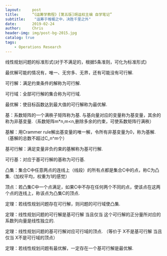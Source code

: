 ```yaml
---
layout:     post
title:      “《运筹学教程》[第五版]胡运权主编 自学笔记”
subtitle:    "运筹于帷幄之中，决胜千里之外"
date:       2019-02-24
author:     Chris
header-img: img/post-bg-2015.jpg
catalog: true
tags:
    - Operations Research
---
```


线性规划问题的标准形式(对于不满足的，根据5条准则，可化为标准形式)

最优解可能的情况有，唯一、无穷多、无界，还有可能没有可行解.

可行解：满足约束条件的解称为可行解. 

可行域：全部可行解的集合称为可行域.

最优解：使目标函数达到最大值的可行解称为最优解.

基：系数矩阵的一个满秩子矩阵称为基. 与基向量对应的变量称为基变量，其余的称为非基变量.（系数矩阵m*n,m<n,删除多余的约束，可使系数矩阵行满秩）

基解：用Crammer rule解出基变量的唯一解，令所有非基变量为0，称为基解.（基解的总数不超过C_n^m个）

基可行解：满足变量非负约束的基解称为基可行解.

可行基：对应于基可行解的基称为可行基.

凸集：集合C中任意两点的连线上（线段）的所有点都是集合C中的点，称C为凸集.（加权平均，权重为1的感觉）

顶点：若凸集C中一个点满足，如果C中不存在任何两个不同的点，使该点在这两个点的连线上，称该点为凸集C的顶点.

定理：若线性规划问题存在可行解，则问题的可行域使凸集.

定理：线性规划问题的可行解是基可行解 当且仅当 这个可行解的正分量所对应的系数列向量是线性独立的.

定理：线性规划问题的基可行解对应可行域的顶点. （等价于 X不是基可行解 当且仅当 X不是可行域的顶点）

定理：若线性规划问题有最优解，一定存在一个基可行解是最优解.









